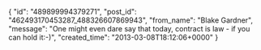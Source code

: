  {
   "id": "489899994379271",
   "post_id": "462493170453287_488326607869943",
   "from_name": "Blake Gardner",
   "message": "One might even dare say that today, contract is law - if you can hold it:-)",
   "created_time": "2013-03-08T18:12:06+0000"
 }
